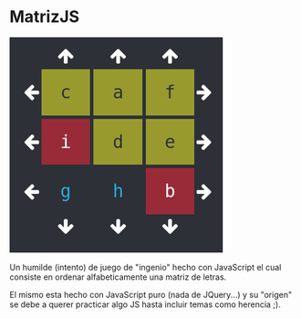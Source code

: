 # MatrizJS
![Captura de MatrizJS](https://raw.githubusercontent.com/gcosta87/extras/master/MatrizJS/matrizJS.captura.png "Captura de MatrizJS")

Un humilde (intento) de juego de "ingenio" hecho con JavaScript el cual consiste en ordenar alfabeticamente una matriz de letras.

El mismo esta hecho con JavaScript puro (nada de JQuery...) y su "origen" se debe a querer practicar algo JS hasta incluir temas como herencia ;).
